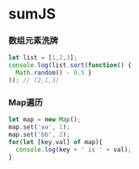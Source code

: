 # sumJS

### 数组元素洗牌
```js
let list = [1,2,3];
console.log(list.sort(function() {
  Math.random() - 0.5 }
)); // [2,1,3]
```

### Map遍历
```javascript
let map = new Map();
map.set('aa', 1);
map.set('bb', 2);
for(let [key,val] of map){
  console.log(key + ' is ' + val);
}
```

